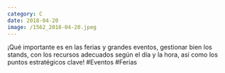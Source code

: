 ```yaml
--- 
category: C 
date: 2018-04-20 
image: /1562_2018-04-20.jpeg 
--- 
```


¡Qué importante es en las ferias y grandes eventos, gestionar bien los stands, con los recursos adecuados según el día y la hora, así como los puntos estratégicos clave! #Eventos #Ferias